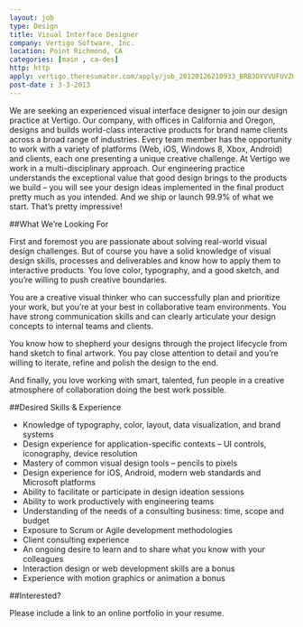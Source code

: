 ```yaml
---
layout: job
type: Design
title: Visual Interface Designer
company: Vertigo Software, Inc.
location: Point Richmond, CA
categories: [main , ca-des]
http: http
apply: vertigo.theresumator.com/apply/job_20120126210933_BRB3DYVVUFUVZGBF/Visual-Interface-Designer.html
post-date : 3-3-2013
---
```


We are seeking an experienced visual interface designer to join our design practice at Vertigo. Our company, with offices in California and Oregon, designs and builds world-class interactive products for brand name clients across a broad range of industries. Every team member has the opportunity to work with a variety of platforms (Web, iOS, Windows 8, Xbox, Android) and clients, each one presenting a unique creative challenge. At Vertigo we work in a multi-disciplinary approach. Our engineering practice understands the exceptional value that good design brings to the products we build – you will see your design ideas implemented in the final product pretty much as you intended. And we ship or launch 99.9% of what we start. That’s pretty impressive!

##What We’re Looking For

First and foremost you are passionate about solving real-world visual design challenges. But of course you have a solid knowledge of visual design skills, processes and deliverables and know how to apply them to interactive products. You love color, typography, and a good sketch, and you’re willing to push creative boundaries.

You are a creative visual thinker who can successfully plan and prioritize your work, but you’re at your best in collaborative team environments. You have strong communication skills and can clearly articulate your design concepts to internal teams and clients.

You know how to shepherd your designs through the project lifecycle from hand sketch to final artwork. You pay close attention to detail and you’re willing to iterate, refine and polish the design to the end.

And finally, you love working with smart, talented, fun people in a creative atmosphere of collaboration doing the best work possible.

##Desired Skills & Experience

* Knowledge of typography, color, layout, data visualization, and brand systems
* Design experience for application-specific contexts – UI controls, iconography, device resolution
* Mastery of common visual design tools – pencils to pixels
* Design experience for iOS, Android, modern web standards and Microsoft platforms
* Ability to facilitate or participate in design ideation sessions
* Ability to work productively with engineering teams
* Understanding of the needs of a consulting business: time, scope and budget
* Exposure to  Scrum or Agile development methodologies
* Client consulting experience
* An ongoing desire to learn and to share what you know with your colleagues
* Interaction design or web development skills are a bonus
* Experience with motion graphics or animation a bonus

##Interested?

Please include a link to an online portfolio in your resume.

